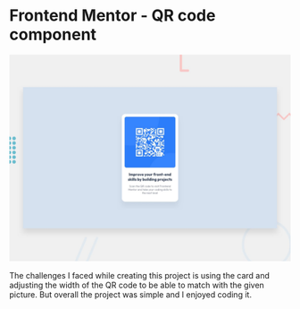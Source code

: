# Frontend Mentor - QR code component

![Design preview for the QR code component coding challenge](./preview.jpg)

The challenges I faced while creating this project is using the card and adjusting the width of the QR code to be able to match with the given picture.
But overall the project was simple and I enjoyed coding it.